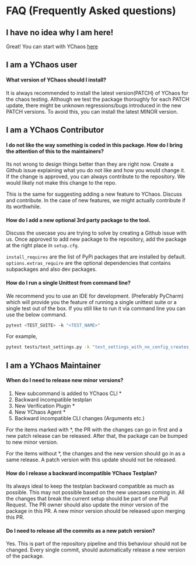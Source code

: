 # FAQ (Frequently Asked questions)

## I have no idea why I am here!

Great! You can start with YChaos [here](index.md)

## I am a YChaos user

#### What version of YChaos should I install?

It is always recommended to install the latest version(PATCH) of YChaos for
the chaos testing. Although we test the package thoroughly for each PATCH
update, there might be unknown regressions/bugs introduced in the new PATCH versions.
To avoid this, you can install the latest MINOR version.

## I am a YChaos Contributor

#### I do not like the way something is coded in this package. How do I bring the attention of this to the maintainers?

Its not wrong to design things better than they are right now. Create a Github issue
explaining what you do not like and how you would change it. If the change
is approved, you can always contribute to the repository. We would likely
not make this change to the repo.

This is the same for suggesting adding a new feature to YChaos. Discuss and contribute.
In the case of new features, we might actually contribute if its worthwhile.

#### How do I add a new optional 3rd party package to the tool.

Discuss the usecase you are trying to solve by creating a Github issue with us.
Once approved to add new package to the repository, add the package at the right place
in `setup.cfg`.

`install_requires` are the list of PyPi packages that are installed by default.
`options.extras_require` are the optional dependencies that contains subpackages
and also dev packages.

#### How do I run a single Unittest from command line?

We recommend you to use an IDE for development. (Preferably PyCharm)
which will provide you the feature of running a single unittest suite or a single test
out of the box. If you still like to run it via command line you can use the below command.

```bash
pytest <TEST_SUITE> -k "<TEST_NAME>"
```

For example, 

```bash
pytest tests/test_settings.py -k "test_settings_with_no_config_creates_ProdSettings_configuration"
```


## I am a YChaos Maintainer

#### When do I need to release new minor versions?

1. New subcommand is added to YChaos CLI *
2. Backward incompatible testplan
3. New Verification Plugin *
4. New YChaos Agent *
5. Backward incompatible CLI changes (Arguments etc.)

For the items marked with *, the PR with the changes can go in first
and a new patch release can be released. After that, the package can be
bumped to new minor version.

For the items without *, the changes and the new version should go in
as a same release. A patch version with this update should not be released.

#### How do I release a backward incompatible YChaos Testplan?

Its always ideal to keep the testplan backward compatible as much as possible.
This may not possible based on the new usecases coming in.
All the changes that break the current setup should be part of one Pull
Request. The PR owner should also update the minor version of the package
in this PR. A new minor version should be released upon merging this PR.

#### Do I need to release all the commits as a new patch version?

Yes. This is part of the repository pipeline and this behaviour should not
be changed. Every single commit, should automatically release a new version
of the package.
